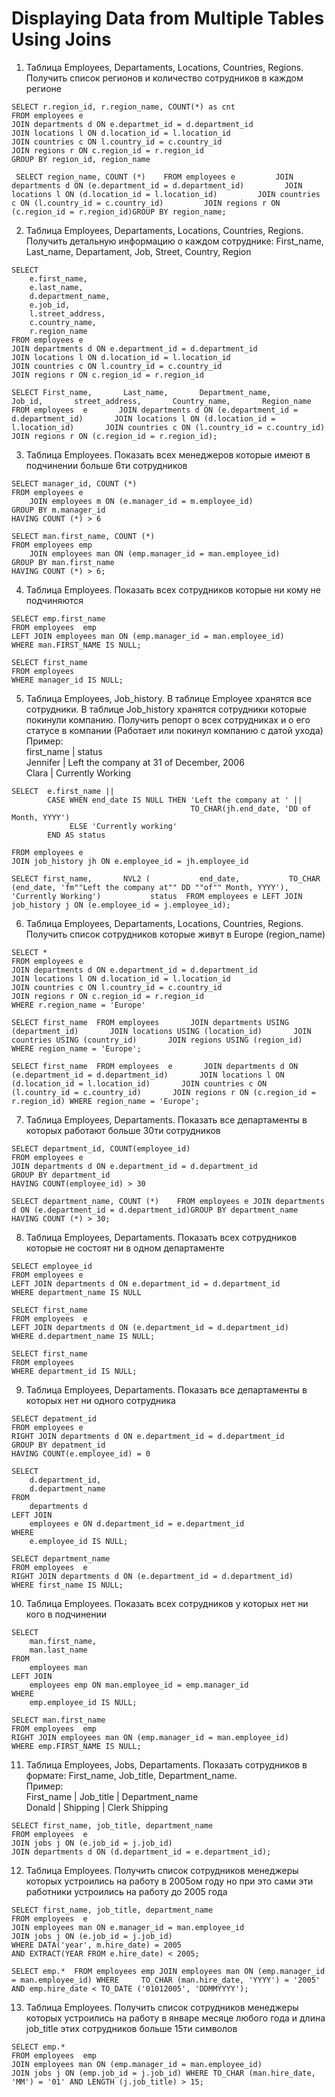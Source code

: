 # **Displaying Data from Multiple Tables Using Joins**

1) Таблица Employees, Departaments, Locations, Countries, Regions. Получить список регионов и количество сотрудников в каждом регионе

```
SELECT r.region_id, r.region_name, COUNT(*) as cnt
FROM employees e
JOIN departments d ON e.departmet_id = d.department_id
JOIN locations l ON d.location_id = l.location_id
JOIN countries c ON l.country_id = c.country_id
JOIN regions r ON c.region_id = r.region_id
GROUP BY region_id, region_name
```

```
 SELECT region_name, COUNT (*)    FROM employees e         JOIN departments d ON (e.department_id = d.department_id)         JOIN locations l ON (d.location_id = l.location_id)         JOIN countries c ON (l.country_id = c.country_id)         JOIN regions r ON (c.region_id = r.region_id)GROUP BY region_name;
```

2) Таблица Employees, Departaments, Locations, Countries, Regions. Получить детальную информацию о каждом сотруднике:  First_name, Last_name, Departament, Job, Street, Country, Region
```
SELECT  
	e.first_name,
	e.last_name,
	d.department_name,
	e.job_id,
	l.street_address,
	c.country_name,
	r.region_name		
FROM employees e
JOIN departments d ON e.department_id = d.department_id
JOIN locations l ON d.location_id = l.location_id
JOIN countries c ON l.country_id = c.country_id
JOIN regions r ON c.region_id = r.region_id
```

```
SELECT First_name,       Last_name,       Department_name,       Job_id,       street_address,       Country_name,       Region_name  FROM employees  e       JOIN departments d ON (e.department_id = d.department_id)       JOIN locations l ON (d.location_id = l.location_id)       JOIN countries c ON (l.country_id = c.country_id)       JOIN regions r ON (c.region_id = r.region_id);
```

3) Таблица Employees. Показать всех менеджеров которые имеют в подчинении больше 6ти сотрудников

```
SELECT manager_id, COUNT (*)
FROM employees e
	JOIN employees m ON (e.manager_id = m.employee_id)
GROUP BY m.manager_id
HAVING COUNT (*) > 6
```

```
SELECT man.first_name, COUNT (*)
FROM employees emp
	JOIN employees man ON (emp.manager_id = man.employee_id)
GROUP BY man.first_name
HAVING COUNT (*) > 6;
```

4) Таблица Employees. Показать всех сотрудников которые ни кому не подчиняются

```
SELECT emp.first_name
FROM employees  emp
LEFT JOIN employees man ON (emp.manager_id = man.employee_id)
WHERE man.FIRST_NAME IS NULL;
```

```
SELECT first_name
FROM employees
WHERE manager_id IS NULL;
```

5) Таблица Employees, Job_history. В таблице Employee хранятся все сотрудники. В таблице Job_history хранятся сотрудники которые покинули компанию. Получить репорт о всех сотрудниках и о его статусе в компании (Работает или покинул компанию с датой ухода)  
Пример:  
first_name | status  
Jennifer | Left the company at 31 of December, 2006  
Clara | Currently Working

```
SELECT  e.first_name || 
		CASE WHEN end_date IS NULL THEN 'Left the company at ' ||
									    TO_CHAR(jh.end_date, 'DD of Month, YYYY')
			 ELSE 'Currently working'
		END AS status
		
FROM employees e
JOIN job_history jh ON e.employee_id = jh.employee_id
```

```
SELECT first_name,       NVL2 (           end_date,           TO_CHAR (end_date, 'fm""Left the company at"" DD ""of"" Month, YYYY'),           'Currently Working')           status  FROM employees e LEFT JOIN job_history j ON (e.employee_id = j.employee_id);
```

6) Таблица Employees, Departaments, Locations, Countries, Regions. Получить список сотрудников которые живут в Europe (region_name)

```
SELECT *
FROM employees e
JOIN departments d ON e.department_id = d.department_id
JOIN locations l ON d.location_id = l.location_id
JOIN countries c ON l.country_id = c.country_id
JOIN regions r ON c.region_id = r.region_id
WHERE r.region_name = 'Europe'
```

```
SELECT first_name  FROM employees       JOIN departments USING (department_id)       JOIN locations USING (location_id)       JOIN countries USING (country_id)       JOIN regions USING (region_id) WHERE region_name = 'Europe';

SELECT first_name  FROM employees  e       JOIN departments d ON (e.department_id = d.department_id)       JOIN locations l ON (d.location_id = l.location_id)       JOIN countries c ON (l.country_id = c.country_id)       JOIN regions r ON (c.region_id = r.region_id) WHERE region_name = 'Europe';
```

7) Таблица Employees, Departaments. Показать все департаменты в которых работают больше 30ти сотрудников

```
SELECT department_id, COUNT(employee_id)
FROM employees e
JOIN departments d ON e.department_id = d.department_id
GROUP BY department_id
HAVING COUNT(employee_id) > 30
```

```
SELECT department_name, COUNT (*)    FROM employees e JOIN departments d ON (e.department_id = d.department_id)GROUP BY department_name  HAVING COUNT (*) > 30;
```

8) Таблица Employees, Departaments. Показать всех сотрудников которые не состоят ни в одном департаменте

```
SELECT employee_id
FROM employees e
LEFT JOIN departments d ON e.department_id = d.department_id
WHERE department_name IS NULL
```

```
SELECT first_name
FROM employees  e
LEFT JOIN departments d ON (e.department_id = d.department_id)
WHERE d.department_name IS NULL;

SELECT first_name
FROM employees
WHERE department_id IS NULL;
```

9) Таблица Employees, Departaments. Показать все департаменты в которых нет ни одного сотрудника

```
SELECT depatment_id
FROM employees e
RIGHT JOIN departments d ON e.department_id = d.department_id
GROUP BY depatment_id
HAVING COUNT(e.employee_id) = 0
```

```
SELECT
    d.department_id,
    d.department_name
FROM
    departments d
LEFT JOIN
    employees e ON d.department_id = e.department_id
WHERE
    e.employee_id IS NULL;

```

```
SELECT department_name
FROM employees  e
RIGHT JOIN departments d ON (e.department_id = d.department_id)
WHERE first_name IS NULL;
```

10) Таблица Employees. Показать всех сотрудников у которых нет ни кого в подчинении

```
SELECT
    man.first_name,
    man.last_name
FROM
    employees man
LEFT JOIN
    employees emp ON man.employee_id = emp.manager_id
WHERE
    emp.employee_id IS NULL;

```

```
SELECT man.first_name
FROM employees  emp
RIGHT JOIN employees man ON (emp.manager_id = man.employee_id)
WHERE emp.FIRST_NAME IS NULL;
```

11) Таблица Employees, Jobs, Departaments. Показать сотрудников в формате: First_name, Job_title, Department_name.  
Пример:  
First_name | Job_title | Department_name  
Donald | Shipping | Clerk Shipping

```
SELECT first_name, job_title, department_name 
FROM employees  e       
JOIN jobs j ON (e.job_id = j.job_id)
JOIN departments d ON (d.department_id = e.department_id);
```

12) Таблица Employees. Получить список сотрудников менеджеры которых устроились на работу в 2005ом году но при это сами эти работники устроились на работу до 2005 года

```
SELECT first_name, job_title, department_name 
FROM employees  e 
JOIN employees man ON e.manager_id = man.employee_id
JOIN jobs j ON (e.job_id = j.job_id)
WHERE DATA('year', m.hire_date) = 2005
AND EXTRACT(YEAR FROM e.hire_date) < 2005;
```

```
SELECT emp.*  FROM employees emp JOIN employees man ON (emp.manager_id = man.employee_id) WHERE     TO_CHAR (man.hire_date, 'YYYY') = '2005'       AND emp.hire_date < TO_DATE ('01012005', 'DDMMYYYY');
```

13) Таблица Employees. Получить список сотрудников менеджеры которых устроились на работу в январе месяце любого года и длина job_title этих сотрудников больше 15ти символов
```
SELECT emp.*
FROM employees  emp
JOIN employees man ON (emp.manager_id = man.employee_id)
JOIN jobs j ON (emp.job_id = j.job_id) WHERE TO_CHAR (man.hire_date, 'MM') = '01' AND LENGTH (j.job_title) > 15;
```